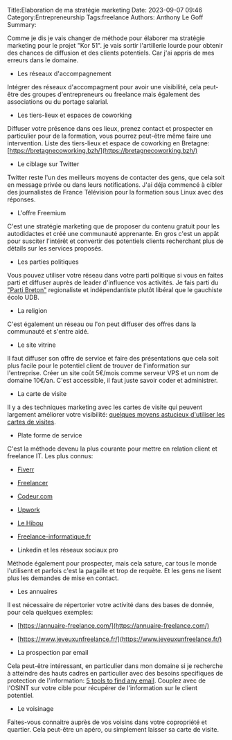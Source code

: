 Title:Elaboration de ma stratégie marketing
Date: 2023-09-07 09:46
Category:Entrepreneurship
Tags:freelance
Authors: Anthony Le Goff
Summary:

Comme je dis je vais changer de méthode pour élaborer ma stratégie marketing pour le projet "Kor 51". je vais sortir l'artillerie lourde pour obtenir des chances de diffusion et des clients potentiels. Car j'ai appris de mes erreurs dans le domaine.

* Les réseaux d'accompagnement

Intégrer des réseaux d'accompagment pour avoir une visibilité, cela peut-être des groupes d'entrepreneurs ou freelance mais également des associations ou du portage salarial.

* Les tiers-lieux et espaces de coworking

Diffuser votre présence dans ces lieux, prenez contact et prospecter en particulier pour de la formation, vous pourrez peut-être même faire une intervention. Liste des tiers-lieux et espace de coworking en Bretagne: [https://bretagnecoworking.bzh/](https://bretagnecoworking.bzh/)

* Le ciblage sur Twitter

Twitter reste l'un des meilleurs moyens de contacter des gens, que cela soit en message privée ou dans leurs notifications. J'ai déja commencé à cibler des journalistes de France Télévision pour la formation sous Linux avec des réponses.

* L'offre Freemium

C'est une stratégie marketing que de proposer du contenu gratuit pour les autodidactes et créé une communauté apprenante. En gros c'est un appât pour susciter l'intérêt et convertir des potentiels clients recherchant plus de détails sur les services proposés. 

* Les parties politiques

Vous pouvez utiliser votre réseau dans votre parti politique si vous en faites parti et diffuser auprès de leader d'influence vos activités. Je fais parti du ["Parti Breton"](https://partibreton.bzh/) regionaliste et indépendantiste plutôt libéral que le gauchiste écolo UDB.

* La religion

C'est également un réseau ou l'on peut diffuser des offres dans la communauté et s'entre aidé.

* Le site vitrine

Il faut diffuser son offre de service et faire des présentations que cela soit plus facile pour le potentiel client de trouver de l'information sur l'entreprise. Créer un site coût 5€/mois comme serveur VPS et un nom de domaine 10€/an. C'est accessible, il faut juste savoir coder et administrer.

* La carte de visite

Il y a des techniques marketing avec les cartes de visite qui peuvent largement améliorer votre visibilité: [quelques moyens astucieux d'utiliser les cartes de visites](https://www.freelogoservices.com/blog/fr/2018/05/04/10-endroits-astucieux-ou-laisser-vos-cartes-de-visite/).

* Plate forme de service

C'est la méthode devenu la plus courante pour mettre en relation client et freelance IT. Les plus connus:

* [Fiverr](https://www.fiverr.com/)
* [Freelancer](https://www.fr.freelancer.com/)
* [Codeur.com](https://www.codeur.com/)
* [Upwork](https://www.upwork.com/)
* [Le Hibou](https://www.lehibou.com/)
* [Freelance-informatique.fr](https://www.freelance-informatique.fr/)

* Linkedin et les réseaux sociaux pro

Méthode également pour prospecter, mais cela sature, car tous le monde l'utilisent et parfois c'est la pagaille et trop de requète. Et les gens ne lisent plus les demandes de mise en contact.

* Les annuaires

Il est nécessaire de répertorier votre activité dans des bases de donnée, pour cela quelques exemples:

* [https://annuaire-freelance.com/](https://annuaire-freelance.com/)
* [https://www.jeveuxunfreelance.fr/](https://www.jeveuxunfreelance.fr/)

* La prospection par email

Cela peut-être intéressant, en particulier dans mon domaine si je recherche à atteindre des hauts cadres en particulier avec des besoins specifiques de protection de l'information: [5 tools to find any email](https://www.leadin.fr/en/5-tools-to-find-any-email-address/). Couplez avec de l'OSINT sur votre cible pour récupérer de l'information sur le client potentiel.

* Le voisinage

Faites-vous connaitre auprès de vos voisins dans votre copropriété et quartier. Cela peut-être un apéro, ou simplement laisser sa carte de visite.
